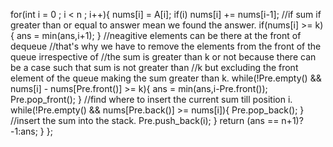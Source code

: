 for(int i = 0 ; i < n ; i++){
nums[i] = A[i];
if(i) nums[i] += nums[i-1];
//if sum if greater than or equal to answer mean we found the answer.
if(nums[i] >= k){
ans = min(ans,i+1);
}
//neagitive elements can be there at the front of dequeue
//that's why we have to remove the elements from the front of the queue irrespective of
//the sum is greater than k or not because there can be a case such that sum is not greater than
//k but excluding the front element of the queue making the sum greater than k.
while(!Pre.empty() && nums[i] - nums[Pre.front()] >= k){
ans = min(ans,i-Pre.front());
Pre.pop_front();
}
//find where to insert the current sum till position i.
while(!Pre.empty() && nums[Pre.back()] >= nums[i]){
Pre.pop_back();
}
//insert the sum into the stack.
Pre.push_back(i);
}
return (ans == n+1)?-1:ans;
}
};
```